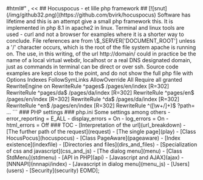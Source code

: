 <?php
return ["<!<div class='auto80'>#html#</div>"
,
    <<<EOMD
<div class='gitright'>

## Hocuspocus - et lille php framework
## [![snut](/img/github32.png)](https://github.com/bvirk/hocuspocus)
</div>

Software has lifetime and this is an attempt give a small php framework this.  

It is implemented in php 8.1 in apache2 in linux. Terminal and linux tools are used - curl and not a browser for examples where it is a shorter way to conclude. File references are from \$_SERVER['DOCUMENT_ROOT'] unless a '/' character occurs, which is the root of the file system apache is running on.  

The use, in this writing, of the url http://domain/ could in practice be the name of a local virtual webdir, localhost or a real DNS designated domain, just as commands in terminal can be direct or over ssh.  

Source code examples are kept close to the point, and do not show the full php file with <?php and syntactically correct curly braces { }.

### Apache settings
_/etc/apache2/mods-enabled_ (one among others)
```
...
rewrite.load
...
```
_/etc/apache2/sites-enabled/domain.conf_

```
...
<Directory /var/www/domain>
Options Indexes FollowSymLinks
AllowOverride All
Require all granted
RewriteEngine on
RewriteRule ^pages$ /pages/en/index [R=302]
RewriteRule ^pages/da$ /pages/da/index [R=302]
RewriteRule ^pages/en$ /pages/en/index [R=302]
RewriteRule ^da$ /pages/da/index [R=302]
RewriteRule ^en$ /pages/en/index [R=302]
RewriteRule ^([\w+/]+)$ ?path=
</Directory>
...
```

### PHP settings

### php.ini

Some settings among others 

- error_reporting = E_ALL
- display_errors = On
- log_errors = On
- html_errors = Off

### TOC
- [Interpretation of the url](url_breakdown)
- [The further path of the request](request)
- [The single page](play)
- [Class HocusPocus](hocuspocus)
- [Class PageAware](pageaware)
- [Index existence](indexfile)
- [Directories and files](dirs_and_files)
- [Specialization of css and javascript](css_and_js)
- [The dialog menu](menu)
- [Class StdMenu](stdmenu)
- [API in PHP](api)
- [Javascript and AJAX](ajax)
- [NNNAPI](nnnapi/index)
- [Javascript in dialog menu](menu_js)
- [Users](users)
- [Security](security)

EOMD];